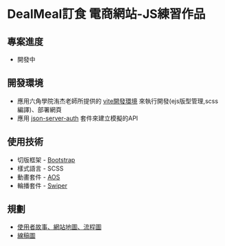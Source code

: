 # DealMeal訂食 電商網站-JS練習作品
## 專案進度
  - 開發中

## 開發環境
  - 應用六角學院洧杰老師所提供的 [vite開發環境](https://github.com/gonsakon/vite0729/tree/main#%E8%B3%87%E6%96%99%E5%A4%BE%E7%B5%90%E6%A7%8B) 來執行開發(ejs版型管理,scss編譯)、部署網頁
  - 應用 [json-server-auth](https://www.npmjs.com/package/json-server-auth) 套件來建立模擬的API

## 使用技術
  - 切版框架 - [Bootstrap](https://bootstrap5.hexschool.com/docs/5.1/getting-started/introduction/)
  - 樣式語言 - SCSS
  - 動畫套件 - [AOS](https://michalsnik.github.io/aos/)
  - 輪播套件 - [Swiper](https://swiperjs.com/)

## 規劃
  -  [使用者故事、網站地圖、流程圖](https://whimsical.com/3Y9fYoy21rLNkKCW2C4sDG)
  -  [線稿圖](https://www.figma.com/file/UrY10PvTlPEqtAgx9XboBO/DealMeal%E8%A8%82%E9%A3%9F%E7%B7%9A%E7%A8%BF%E5%9C%96?type=design&node-id=801-134&mode=design&t=7cNaB9kirdQe9hD9-0)
  
